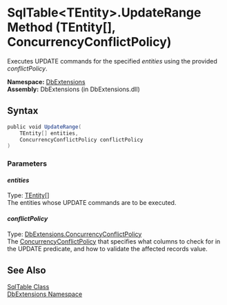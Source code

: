 SqlTable&lt;TEntity>.UpdateRange Method (TEntity[], ConcurrencyConflictPolicy)
==============================================================================
Executes UPDATE commands for the specified *entities* using the provided *conflictPolicy*.

**Namespace:** [DbExtensions][1]  
**Assembly:** DbExtensions (in DbExtensions.dll)

Syntax
------

```csharp
public void UpdateRange(
	TEntity[] entities,
	ConcurrencyConflictPolicy conflictPolicy
)
```

### Parameters

#### *entities*
Type: [TEntity][2][]  
The entities whose UPDATE commands are to be executed.

#### *conflictPolicy*
Type: [DbExtensions.ConcurrencyConflictPolicy][3]  
The [ConcurrencyConflictPolicy][3] that specifies what columns to check for in the UPDATE predicate, and how to validate the affected records value.


See Also
--------
[SqlTable<TEntity> Class][2]  
[DbExtensions Namespace][1]  

[1]: ../README.md
[2]: README.md
[3]: ../ConcurrencyConflictPolicy/README.md